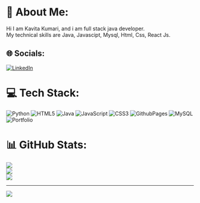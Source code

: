 # 💫 About Me:
Hi I am Kavita Kumari, and i am full stack java developer.<br>My technical skills are Java, Javascipt, Mysql, Html, Css, React Js.<br>


## 🌐 Socials:
[![LinkedIn](https://img.shields.io/badge/LinkedIn-%230077B5.svg?logo=linkedin&logoColor=white)](https://linkedin.com/in/https://www.linkedin.com/in/kavita-kumari-8b235b263/) 

# 💻 Tech Stack:
![Python](https://img.shields.io/badge/python-3670A0?style=for-the-badge&logo=python&logoColor=ffdd54) ![HTML5](https://img.shields.io/badge/html5-%23E34F26.svg?style=for-the-badge&logo=html5&logoColor=white) ![Java](https://img.shields.io/badge/java-%23ED8B00.svg?style=for-the-badge&logo=openjdk&logoColor=white) ![JavaScript](https://img.shields.io/badge/javascript-%23323330.svg?style=for-the-badge&logo=javascript&logoColor=%23F7DF1E) ![CSS3](https://img.shields.io/badge/css3-%231572B6.svg?style=for-the-badge&logo=css3&logoColor=white) ![GithubPages](https://img.shields.io/badge/github%20pages-121013?style=for-the-badge&logo=github&logoColor=white) ![MySQL](https://img.shields.io/badge/mysql-4479A1.svg?style=for-the-badge&logo=mysql&logoColor=white) ![Portfolio](https://img.shields.io/badge/Portfolio-%23000000.svg?style=for-the-badge&logo=firefox&logoColor=#FF7139)
# 📊 GitHub Stats:
![](https://github-readme-stats.vercel.app/api?username=KAVITA198&theme=bear&hide_border=false&include_all_commits=true&count_private=true)<br/>
![](https://github-readme-streak-stats.herokuapp.com/?user=KAVITA198&theme=bear&hide_border=false)<br/>
![](https://github-readme-stats.vercel.app/api/top-langs/?username=KAVITA198&theme=bear&hide_border=false&include_all_commits=true&count_private=true&layout=compact)

---
[![](https://visitcount.itsvg.in/api?id=KAVITA198&icon=0&color=0)](https://visitcount.itsvg.in)

<!-- Proudly created with GPRM ( https://gprm.itsvg.in ) -->
